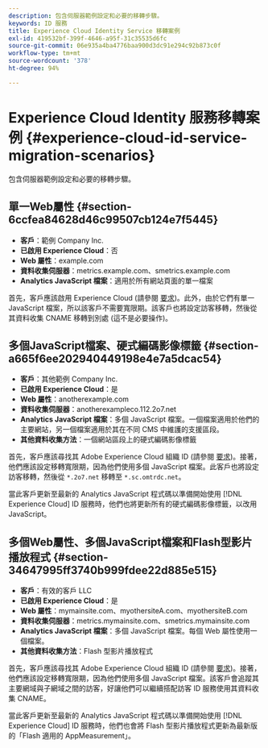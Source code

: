 ```yaml
---
description: 包含伺服器範例設定和必要的移轉步驟。
keywords: ID 服務
title: Experience Cloud Identity Service 移轉案例
exl-id: 419532bf-399f-4646-a95f-31c35535d6fc
source-git-commit: 06e935a4ba4776baa900d3dc91e294c92b873c0f
workflow-type: tm+mt
source-wordcount: '378'
ht-degree: 94%

---
```


# Experience Cloud Identity 服務移轉案例 {#experience-cloud-id-service-migration-scenarios}

包含伺服器範例設定和必要的移轉步驟。

## 單一Web屬性 {#section-6ccfea84628d46c99507cb124e7f5445}

* **客戶**：範例 Company Inc.
* **已啟用 Experience Cloud**：否
* **Web 屬性**：example.com
* **資料收集伺服器**：metrics.example.com、smetrics.example.com
* **Analytics JavaScript 檔案**：適用於所有網站頁面的單一檔案

首先，客戶應該啟用 Experience Cloud (請參閱 [要求](../../reference/requirements.md))。此外，由於它們有單一 JavaScript 檔案，所以該客戶不需要寬限期。該客戶也將設定訪客移轉，然後從其資料收集 CNAME 移轉到別處 (這不是必要操作)。

## 多個JavaScript檔案、硬式編碼影像標籤 {#section-a665f6ee202940449198e4e7a5dcac54}

* **客戶**：其他範例 Company Inc.
* **已啟用 Experience Cloud**：是
* **Web 屬性**：anotherexample.com
* **資料收集伺服器**：anotherexampleco.112.2o7.net
* **Analytics JavaScript 檔案**：多個 JavaScript 檔案。一個檔案適用於他們的主要網站，另一個檔案適用於其在不同 CMS 中維護的支援區段。
* **其他資料收集方法**：一個網站區段上的硬式編碼影像標籤

首先，客戶應該尋找其 Adobe Experience Cloud 組織 ID (請參閱 [要求](../../reference/requirements.md))。接著，他們應該設定移轉寬限期，因為他們使用多個 JavaScript 檔案。此客戶也將設定訪客移轉，然後從 `*.2o7.net` 移轉至 `*.sc.omtrdc.net`。

當此客戶更新至最新的 Analytics JavaScript 程式碼以準備開始使用 [!DNL Experience Cloud] ID 服務時，他們也將更新所有的硬式編碼影像標籤，以改用 JavaScript。

## 多個Web屬性、多個JavaScript檔案和Flash型影片播放程式 {#section-34647995ff3740b999fdee22d885e515}

* **客戶**：有效的客戶 LLC
* **已啟用 Experience Cloud**：是
* **Web 屬性**：mymainsite.com、myothersiteA.com、myothersiteB.com
* **資料收集伺服器**：metrics.mymainsite.com、smetrics.mymainsite.com
* **Analytics JavaScript 檔案**：多個 JavaScript 檔案。每個 Web 屬性使用一個檔案。
* **其他資料收集方法**：Flash 型影片播放程式

首先，客戶應該尋找其 Adobe Experience Cloud 組織 ID (請參閱 [要求](../../reference/requirements.md))。接著，他們應該設定移轉寬限期，因為他們使用多個 JavaScript 檔案。該客戶會追蹤其主要網域與子網域之間的訪客，好讓他們可以繼續搭配訪客 ID 服務使用其資料收集 CNAME。

當此客戶更新至最新的 Analytics JavaScript 程式碼以準備開始使用 [!DNL Experience Cloud] ID 服務時，他們也會將 Flash 型影片播放程式更新為最新版的「Flash 適用的 AppMeasurement」。
